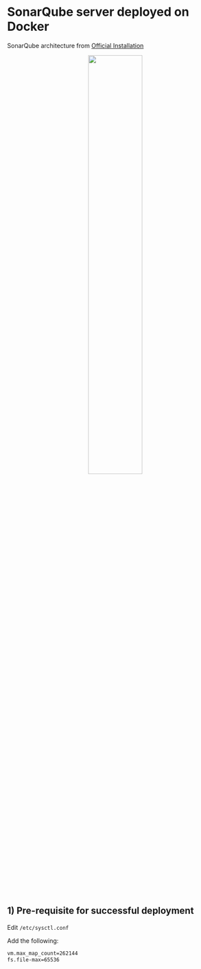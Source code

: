 # SonarQube server deployed on Docker

SonarQube architecture from [Official Installation](https://docs.sonarsource.com/sonarqube/latest/setup-and-upgrade/install-the-server/introduction/)

<p align="center">
  <img width="50%" height="50%" src="https://github.com/famasboy888/SonarQube_docker/assets/23441168/90047c3e-35f6-480f-9947-b4ca4bd9cc77">
</p>

## 1) Pre-requisite for successful deployment

Edit `/etc/sysctl.conf`

Add the following:
```bash
vm.max_map_count=262144
fs.file-max=65536
```
